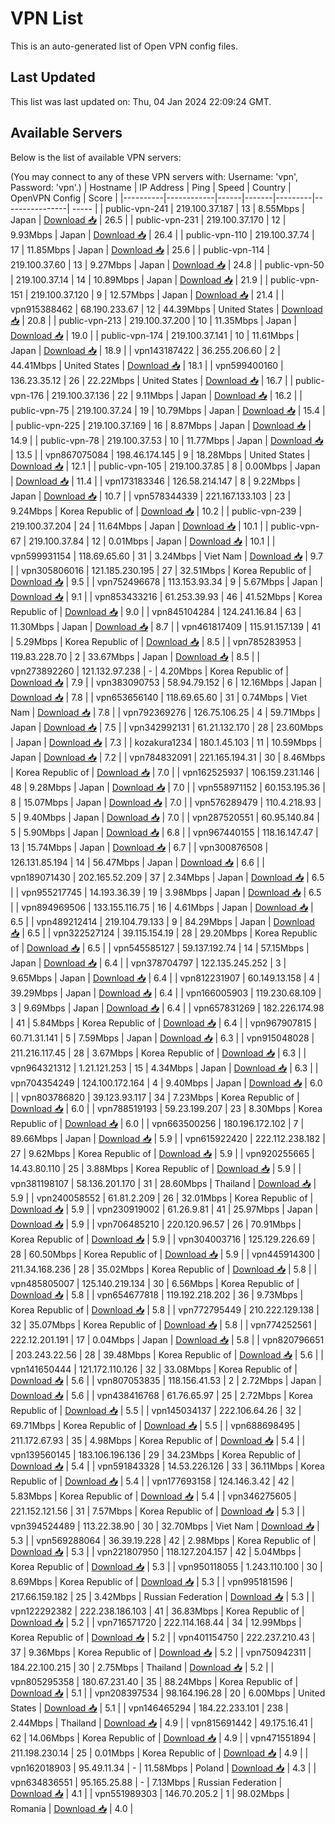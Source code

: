 # VPN List

This is an auto-generated list of Open VPN config files.

## Last Updated

This list was last updated on: Thu, 04 Jan 2024 22:09:24 GMT.

## Available Servers

Below is the list of available VPN servers:

(You may connect to any of these VPN servers with: Username: 'vpn', Password: 'vpn'.)
| Hostname | IP Address | Ping | Speed | Country | OpenVPN Config | Score |
|----------|------------|------|-------|---------|----------------| ----- |
| public-vpn-241 | 219.100.37.187 | 13 | 8.55Mbps | Japan | [Download 📥](./configs/server_0_JP.ovpn) | 26.5 |
| public-vpn-231 | 219.100.37.170 | 12 | 9.93Mbps | Japan | [Download 📥](./configs/server_1_JP.ovpn) | 26.4 |
| public-vpn-110 | 219.100.37.74 | 17 | 11.85Mbps | Japan | [Download 📥](./configs/server_2_JP.ovpn) | 25.6 |
| public-vpn-114 | 219.100.37.60 | 13 | 9.27Mbps | Japan | [Download 📥](./configs/server_3_JP.ovpn) | 24.8 |
| public-vpn-50 | 219.100.37.14 | 14 | 10.89Mbps | Japan | [Download 📥](./configs/server_4_JP.ovpn) | 21.9 |
| public-vpn-151 | 219.100.37.120 | 9 | 12.57Mbps | Japan | [Download 📥](./configs/server_5_JP.ovpn) | 21.4 |
| vpn915388462 | 68.190.233.67 | 12 | 44.39Mbps | United States | [Download 📥](./configs/server_6_US.ovpn) | 20.8 |
| public-vpn-213 | 219.100.37.200 | 10 | 11.35Mbps | Japan | [Download 📥](./configs/server_7_JP.ovpn) | 19.0 |
| public-vpn-174 | 219.100.37.141 | 10 | 11.61Mbps | Japan | [Download 📥](./configs/server_8_JP.ovpn) | 18.9 |
| vpn143187422 | 36.255.206.60 | 2 | 44.41Mbps | United States | [Download 📥](./configs/server_9_US.ovpn) | 18.1 |
| vpn599400160 | 136.23.35.12 | 26 | 22.22Mbps | United States | [Download 📥](./configs/server_10_US.ovpn) | 16.7 |
| public-vpn-176 | 219.100.37.136 | 22 | 9.11Mbps | Japan | [Download 📥](./configs/server_11_JP.ovpn) | 16.2 |
| public-vpn-75 | 219.100.37.24 | 19 | 10.79Mbps | Japan | [Download 📥](./configs/server_12_JP.ovpn) | 15.4 |
| public-vpn-225 | 219.100.37.169 | 16 | 8.87Mbps | Japan | [Download 📥](./configs/server_13_JP.ovpn) | 14.9 |
| public-vpn-78 | 219.100.37.53 | 10 | 11.77Mbps | Japan | [Download 📥](./configs/server_14_JP.ovpn) | 13.5 |
| vpn867075084 | 198.46.174.145 | 9 | 18.28Mbps | United States | [Download 📥](./configs/server_15_US.ovpn) | 12.1 |
| public-vpn-105 | 219.100.37.85 | 8 | 0.00Mbps | Japan | [Download 📥](./configs/server_16_JP.ovpn) | 11.4 |
| vpn173183346 | 126.58.214.147 | 8 | 9.22Mbps | Japan | [Download 📥](./configs/server_17_JP.ovpn) | 10.7 |
| vpn578344339 | 221.167.133.103 | 23 | 9.24Mbps | Korea Republic of | [Download 📥](./configs/server_18_KR.ovpn) | 10.2 |
| public-vpn-239 | 219.100.37.204 | 24 | 11.64Mbps | Japan | [Download 📥](./configs/server_19_JP.ovpn) | 10.1 |
| public-vpn-67 | 219.100.37.84 | 12 | 0.01Mbps | Japan | [Download 📥](./configs/server_20_JP.ovpn) | 10.1 |
| vpn599931154 | 118.69.65.60 | 31 | 3.24Mbps | Viet Nam | [Download 📥](./configs/server_21_VN.ovpn) | 9.7 |
| vpn305806016 | 121.185.230.195 | 27 | 32.51Mbps | Korea Republic of | [Download 📥](./configs/server_22_KR.ovpn) | 9.5 |
| vpn752496678 | 113.153.93.34 | 9 | 5.67Mbps | Japan | [Download 📥](./configs/server_23_JP.ovpn) | 9.1 |
| vpn853433216 | 61.253.39.93 | 46 | 41.52Mbps | Korea Republic of | [Download 📥](./configs/server_24_KR.ovpn) | 9.0 |
| vpn845104284 | 124.241.16.84 | 63 | 11.30Mbps | Japan | [Download 📥](./configs/server_25_JP.ovpn) | 8.7 |
| vpn461817409 | 115.91.157.139 | 41 | 5.29Mbps | Korea Republic of | [Download 📥](./configs/server_26_KR.ovpn) | 8.5 |
| vpn785283953 | 119.83.228.70 | 2 | 33.67Mbps | Japan | [Download 📥](./configs/server_27_JP.ovpn) | 8.5 |
| vpn273892260 | 121.132.97.238 | - | 4.20Mbps | Korea Republic of | [Download 📥](./configs/server_28_KR.ovpn) | 7.9 |
| vpn383090753 | 58.94.79.152 | 6 | 12.16Mbps | Japan | [Download 📥](./configs/server_29_JP.ovpn) | 7.8 |
| vpn653656140 | 118.69.65.60 | 31 | 0.74Mbps | Viet Nam | [Download 📥](./configs/server_30_VN.ovpn) | 7.8 |
| vpn792369276 | 126.75.106.25 | 4 | 59.71Mbps | Japan | [Download 📥](./configs/server_31_JP.ovpn) | 7.5 |
| vpn342992131 | 61.21.132.170 | 28 | 23.60Mbps | Japan | [Download 📥](./configs/server_32_JP.ovpn) | 7.3 |
| kozakura1234 | 180.1.45.103 | 11 | 10.59Mbps | Japan | [Download 📥](./configs/server_33_JP.ovpn) | 7.2 |
| vpn784832091 | 221.165.194.31 | 30 | 8.46Mbps | Korea Republic of | [Download 📥](./configs/server_34_KR.ovpn) | 7.0 |
| vpn162525937 | 106.159.231.146 | 48 | 9.28Mbps | Japan | [Download 📥](./configs/server_35_JP.ovpn) | 7.0 |
| vpn558971152 | 60.153.195.36 | 8 | 15.07Mbps | Japan | [Download 📥](./configs/server_36_JP.ovpn) | 7.0 |
| vpn576289479 | 110.4.218.93 | 5 | 9.40Mbps | Japan | [Download 📥](./configs/server_37_JP.ovpn) | 7.0 |
| vpn287520551 | 60.95.140.84 | 5 | 5.90Mbps | Japan | [Download 📥](./configs/server_38_JP.ovpn) | 6.8 |
| vpn967440155 | 118.16.147.47 | 13 | 15.74Mbps | Japan | [Download 📥](./configs/server_39_JP.ovpn) | 6.7 |
| vpn300876508 | 126.131.85.194 | 14 | 56.47Mbps | Japan | [Download 📥](./configs/server_40_JP.ovpn) | 6.6 |
| vpn189071430 | 202.165.52.209 | 37 | 2.34Mbps | Japan | [Download 📥](./configs/server_41_JP.ovpn) | 6.5 |
| vpn955217745 | 14.193.36.39 | 19 | 3.98Mbps | Japan | [Download 📥](./configs/server_42_JP.ovpn) | 6.5 |
| vpn894969506 | 133.155.116.75 | 16 | 4.61Mbps | Japan | [Download 📥](./configs/server_43_JP.ovpn) | 6.5 |
| vpn489212414 | 219.104.79.133 | 9 | 84.29Mbps | Japan | [Download 📥](./configs/server_44_JP.ovpn) | 6.5 |
| vpn322527124 | 39.115.154.19 | 28 | 29.20Mbps | Korea Republic of | [Download 📥](./configs/server_45_KR.ovpn) | 6.5 |
| vpn545585127 | 59.137.192.74 | 14 | 57.15Mbps | Japan | [Download 📥](./configs/server_46_JP.ovpn) | 6.4 |
| vpn378704797 | 122.135.245.252 | 3 | 9.65Mbps | Japan | [Download 📥](./configs/server_47_JP.ovpn) | 6.4 |
| vpn812231907 | 60.149.13.158 | 4 | 39.29Mbps | Japan | [Download 📥](./configs/server_48_JP.ovpn) | 6.4 |
| vpn166005903 | 119.230.68.109 | 3 | 9.69Mbps | Japan | [Download 📥](./configs/server_49_JP.ovpn) | 6.4 |
| vpn657831269 | 182.226.174.98 | 41 | 5.84Mbps | Korea Republic of | [Download 📥](./configs/server_50_KR.ovpn) | 6.4 |
| vpn967907815 | 60.71.31.141 | 5 | 7.59Mbps | Japan | [Download 📥](./configs/server_51_JP.ovpn) | 6.3 |
| vpn915048028 | 211.216.117.45 | 28 | 3.67Mbps | Korea Republic of | [Download 📥](./configs/server_52_KR.ovpn) | 6.3 |
| vpn964321312 | 1.21.121.253 | 15 | 4.34Mbps | Japan | [Download 📥](./configs/server_53_JP.ovpn) | 6.3 |
| vpn704354249 | 124.100.172.164 | 4 | 9.40Mbps | Japan | [Download 📥](./configs/server_54_JP.ovpn) | 6.0 |
| vpn803786820 | 39.123.93.117 | 34 | 7.23Mbps | Korea Republic of | [Download 📥](./configs/server_55_KR.ovpn) | 6.0 |
| vpn788519193 | 59.23.199.207 | 23 | 8.30Mbps | Korea Republic of | [Download 📥](./configs/server_56_KR.ovpn) | 6.0 |
| vpn663500256 | 180.196.172.102 | 7 | 89.66Mbps | Japan | [Download 📥](./configs/server_57_JP.ovpn) | 5.9 |
| vpn615922420 | 222.112.238.182 | 27 | 9.62Mbps | Korea Republic of | [Download 📥](./configs/server_58_KR.ovpn) | 5.9 |
| vpn920255665 | 14.43.80.110 | 25 | 3.88Mbps | Korea Republic of | [Download 📥](./configs/server_59_KR.ovpn) | 5.9 |
| vpn381198107 | 58.136.201.170 | 31 | 28.60Mbps | Thailand | [Download 📥](./configs/server_60_TH.ovpn) | 5.9 |
| vpn240058552 | 61.81.2.209 | 26 | 32.01Mbps | Korea Republic of | [Download 📥](./configs/server_61_KR.ovpn) | 5.9 |
| vpn230919002 | 61.26.9.81 | 41 | 25.97Mbps | Japan | [Download 📥](./configs/server_62_JP.ovpn) | 5.9 |
| vpn706485210 | 220.120.96.57 | 26 | 70.91Mbps | Korea Republic of | [Download 📥](./configs/server_63_KR.ovpn) | 5.9 |
| vpn304003716 | 125.129.226.69 | 28 | 60.50Mbps | Korea Republic of | [Download 📥](./configs/server_64_KR.ovpn) | 5.9 |
| vpn445914300 | 211.34.168.236 | 28 | 35.02Mbps | Korea Republic of | [Download 📥](./configs/server_65_KR.ovpn) | 5.8 |
| vpn485805007 | 125.140.219.134 | 30 | 6.56Mbps | Korea Republic of | [Download 📥](./configs/server_66_KR.ovpn) | 5.8 |
| vpn654677818 | 119.192.218.202 | 36 | 9.73Mbps | Korea Republic of | [Download 📥](./configs/server_67_KR.ovpn) | 5.8 |
| vpn772795449 | 210.222.129.138 | 32 | 35.07Mbps | Korea Republic of | [Download 📥](./configs/server_68_KR.ovpn) | 5.8 |
| vpn774252561 | 222.12.201.191 | 17 | 0.04Mbps | Japan | [Download 📥](./configs/server_69_JP.ovpn) | 5.8 |
| vpn820796651 | 203.243.22.56 | 28 | 39.48Mbps | Korea Republic of | [Download 📥](./configs/server_70_KR.ovpn) | 5.6 |
| vpn141650444 | 121.172.110.126 | 32 | 33.08Mbps | Korea Republic of | [Download 📥](./configs/server_71_KR.ovpn) | 5.6 |
| vpn807053835 | 118.156.41.53 | 2 | 2.72Mbps | Japan | [Download 📥](./configs/server_72_JP.ovpn) | 5.6 |
| vpn438416768 | 61.76.65.97 | 25 | 2.72Mbps | Korea Republic of | [Download 📥](./configs/server_73_KR.ovpn) | 5.5 |
| vpn145034137 | 222.106.64.26 | 32 | 69.71Mbps | Korea Republic of | [Download 📥](./configs/server_74_KR.ovpn) | 5.5 |
| vpn688698495 | 211.172.67.93 | 35 | 4.98Mbps | Korea Republic of | [Download 📥](./configs/server_75_KR.ovpn) | 5.4 |
| vpn139560145 | 183.106.196.136 | 29 | 34.23Mbps | Korea Republic of | [Download 📥](./configs/server_76_KR.ovpn) | 5.4 |
| vpn591843328 | 14.53.226.126 | 33 | 36.11Mbps | Korea Republic of | [Download 📥](./configs/server_77_KR.ovpn) | 5.4 |
| vpn177693158 | 124.146.3.42 | 42 | 5.83Mbps | Korea Republic of | [Download 📥](./configs/server_78_KR.ovpn) | 5.4 |
| vpn346275605 | 221.152.121.56 | 31 | 7.57Mbps | Korea Republic of | [Download 📥](./configs/server_79_KR.ovpn) | 5.3 |
| vpn394524489 | 113.22.38.90 | 30 | 32.70Mbps | Viet Nam | [Download 📥](./configs/server_80_VN.ovpn) | 5.3 |
| vpn569288064 | 36.39.19.228 | 42 | 2.98Mbps | Korea Republic of | [Download 📥](./configs/server_81_KR.ovpn) | 5.3 |
| vpn221807950 | 118.127.204.157 | 42 | 5.04Mbps | Korea Republic of | [Download 📥](./configs/server_82_KR.ovpn) | 5.3 |
| vpn950118055 | 1.243.110.100 | 30 | 8.69Mbps | Korea Republic of | [Download 📥](./configs/server_83_KR.ovpn) | 5.3 |
| vpn995181596 | 217.66.159.182 | 25 | 3.42Mbps | Russian Federation | [Download 📥](./configs/server_84_RU.ovpn) | 5.3 |
| vpn122292382 | 222.238.186.103 | 41 | 36.83Mbps | Korea Republic of | [Download 📥](./configs/server_85_KR.ovpn) | 5.2 |
| vpn716571720 | 222.114.168.44 | 34 | 12.99Mbps | Korea Republic of | [Download 📥](./configs/server_86_KR.ovpn) | 5.2 |
| vpn401154750 | 222.237.210.43 | 37 | 9.36Mbps | Korea Republic of | [Download 📥](./configs/server_87_KR.ovpn) | 5.2 |
| vpn750942311 | 184.22.100.215 | 30 | 2.75Mbps | Thailand | [Download 📥](./configs/server_88_TH.ovpn) | 5.2 |
| vpn805295358 | 180.67.231.40 | 35 | 88.24Mbps | Korea Republic of | [Download 📥](./configs/server_89_KR.ovpn) | 5.1 |
| vpn208397534 | 98.164.196.28 | 20 | 6.00Mbps | United States | [Download 📥](./configs/server_90_US.ovpn) | 5.1 |
| vpn146465294 | 184.22.233.101 | 238 | 2.44Mbps | Thailand | [Download 📥](./configs/server_91_TH.ovpn) | 4.9 |
| vpn815691442 | 49.175.16.41 | 62 | 14.06Mbps | Korea Republic of | [Download 📥](./configs/server_92_KR.ovpn) | 4.9 |
| vpn471551894 | 211.198.230.14 | 25 | 0.01Mbps | Korea Republic of | [Download 📥](./configs/server_93_KR.ovpn) | 4.9 |
| vpn162018903 | 95.49.11.34 | - | 11.58Mbps | Poland | [Download 📥](./configs/server_94_PL.ovpn) | 4.3 |
| vpn634836551 | 95.165.25.88 | - | 7.13Mbps | Russian Federation | [Download 📥](./configs/server_95_RU.ovpn) | 4.1 |
| vpn551989303 | 146.70.205.2 | 1 | 98.02Mbps | Romania | [Download 📥](./configs/server_96_RO.ovpn) | 4.0 |
